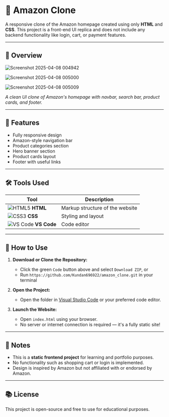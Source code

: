 # 🛒 Amazon Clone

A responsive clone of the Amazon homepage created using only **HTML** and **CSS**. This project is a front-end UI replica and does not include any backend functionality like login, cart, or payment features.

---

## 📸 Overview
![Screenshot 2025-04-08 004942](https://github.com/user-attachments/assets/dd2657b5-1a44-4d54-8105-8bfb999175f8)

![Screenshot 2025-04-08 005000](https://github.com/user-attachments/assets/5e40db92-0a5b-491d-915f-c216bcf1a127)

![Screenshot 2025-04-08 005009](https://github.com/user-attachments/assets/9c3e5e1e-f0c4-44e9-b596-88f4a801962d)



*A clean UI clone of Amazon's homepage with navbar, search bar, product cards, and footer.*

---

## 🔧 Features

- Fully responsive design
- Amazon-style navigation bar
- Product categories section
- Hero banner section
- Product cards layout
- Footer with useful links

---

## 🛠️ Tools Used

| Tool | Description |
|------|-------------|
| ![HTML5](https://img.icons8.com/color/48/html-5.png) **HTML** | Markup structure of the website |
| ![CSS3](https://img.icons8.com/color/48/css3.png) **CSS** | Styling and layout |
| ![VS Code](https://img.icons8.com/color/48/visual-studio-code-2019.png) **VS Code** | Code editor |

---

## 🚀 How to Use

1. **Download or Clone the Repository:**
   - Click the green `Code` button above and select `Download ZIP`, or
   - Run `https://github.com/Kundan696922/amazon_clone.git` in your terminal

2. **Open the Project:**
   - Open the folder in [Visual Studio Code](https://code.visualstudio.com/) or your preferred code editor.

3. **Launch the Website:**
   - Open `index.html` using your browser.
   - No server or internet connection is required — it's a fully static site!

---

## 📌 Notes

- This is a **static frontend project** for learning and portfolio purposes.
- No functionality such as shopping cart or login is implemented.
- Design is inspired by Amazon but not affiliated with or endorsed by Amazon.

---

## 📚 License

This project is open-source and free to use for educational purposes.
